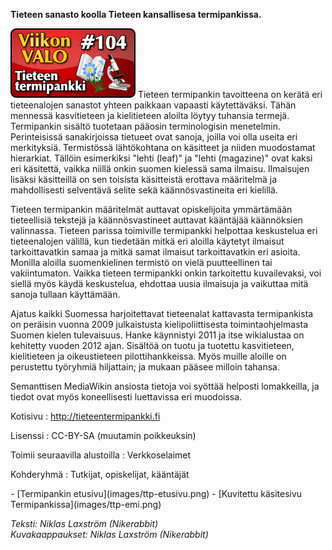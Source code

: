<!--
Title: Tieteen termipankki
Week: 2x52
Number: 104
Date: 2012/12/23
Pageimage: valo104-tieteentermipankki.png
Tags: Verkkoselaimet,Tiede,Materiaali
-->

**Tieteen sanasto koolla Tieteen kansallisesa termipankissa.**

![](images/valo104-tieteentermipankki.png "fig:valo104-tieteentermipankki.png")
Tieteen termipankin tavoitteena on kerätä eri tieteenalojen sanastot
yhteen paikkaan vapaasti käytettäväksi. Tähän mennessä kasvitieteen ja
kielitieteen aloilta löytyy tuhansia termejä. Termipankin sisältö
tuotetaan pääosin terminologisin menetelmin. Perinteisissä sanakirjoissa
tietueet ovat sanoja, joilla voi olla useita eri merkityksiä.
Termistössä lähtökohtana on käsitteet ja niiden muodostamat hierarkiat.
Tällöin esimerkiksi "lehti (leaf)" ja "lehti (magazine)" ovat kaksi eri
käsitettä, vaikka niillä onkin suomen kielessä sama ilmaisu. Ilmaisujen
lisäksi käsitteillä on sen toisista käsitteistä erottava määritelmä ja
mahdollisesti selventävä selite sekä käännösvastineita eri kielillä.

Tieteen termipankin määritelmät auttavat opiskelijoita ymmärtämään
tieteellisiä tekstejä ja käännösvastineet auttavat kääntäjää käännöksien
valinnassa. Tieteen parissa toimiville termipankki helpottaa keskustelua
eri tieteenalojen välillä, kun tiedetään mitkä eri aloilla käytetyt
ilmaisut tarkoittavatkin samaa ja mitkä samat ilmaisut tarkoittavatkin
eri asioita. Monilla aloilla suomenkielinen termistö on vielä
puutteellinen tai vakiintumaton. Vaikka tieteen termipankki onkin
tarkoitettu kuvailevaksi, voi siellä myös käydä keskustelua, ehdottaa
uusia ilmaisuja ja vaikuttaa mitä sanoja tullaan käyttämään.

Ajatus kaikki Suomessa harjoitettavat tieteenalat kattavasta
termipankista on peräisin vuonna 2009 julkaistusta kielipoliittisesta
toimintaohjelmasta Suomen kielen tulevaisuus. Hanke käynnistyi 2011 ja
itse wikialustaa on kehitetty vuoden 2012 ajan. Sisältöä on tuotu ja
tuotettu kasvitieteen, kielitieteen ja oikeustieteen pilottihankkeissa.
Myös muille aloille on perustettu työryhmiä hiljattain; ja mukaan pääsee
milloin tahansa.

Semanttisen MediaWikin ansiosta tietoja voi syöttää helposti
lomakkeilla, ja tiedot ovat myös koneellisesti luettavissa eri
muodoissa.

Kotisivu
:   <http://tieteentermipankki.fi>

Lisenssi
:   CC-BY-SA (muutamin poikkeuksin)

Toimii seuraavilla alustoilla
:   Verkkoselaimet

Kohderyhmä
:   Tutkijat, opiskelijat, kääntäjät

<div class="psgallery" markdown="1">
-   [Termipankin etusivu](images/ttp-etusivu.png)
-   [Kuvitettu käsitesivu Termipankissa](images/ttp-emi.png)
</div>

*Teksti: Niklas Laxström (Nikerabbit)* <br />
*Kuvakaappaukset: Niklas Laxström (Nikerabbit)*
